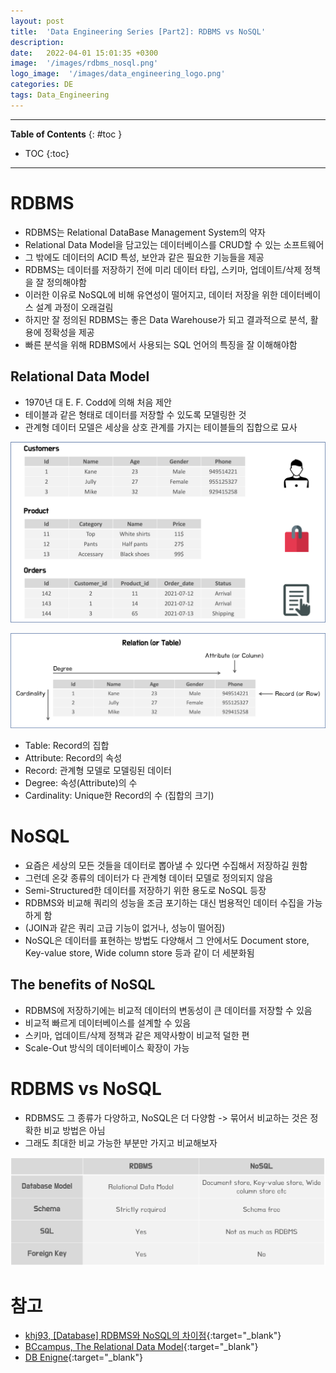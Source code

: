 ```yaml
---
layout: post
title:  'Data Engineering Series [Part2]: RDBMS vs NoSQL'
description: 
date:   2022-04-01 15:01:35 +0300
image:  '/images/rdbms_nosql.png'
logo_image:  '/images/data_engineering_logo.png'
categories: DE
tags: Data_Engineering
---
```

---

**Table of Contents**
{: #toc }
*  TOC
{:toc}

---

# RDBMS

- RDBMS는 Relational DataBase Management System의 약자
- Relational Data Model을 담고있는 데이터베이스를 CRUD할 수 있는 소프트웨어
- 그 밖에도 데이터의 ACID 특성, 보안과 같은 필요한 기능들을 제공
- RDBMS는 데이터를 저장하기 전에 미리 데이터 타입, 스키마, 업데이트/삭제 정책을 잘 정의해야함
- 이러한 이유로 NoSQL에 비해 유연성이 떨어지고, 데이터 저장을 위한 데이터베이스 설계 과정이 오래걸림
- 하지만 잘 정의된 RDBMS는 좋은 Data Warehouse가 되고 결과적으로 분석, 활용에 정확성을 제공
- 빠른 분석을 위해 RDBMS에서 사용되는 SQL 언어의 특징을 잘 이해해야함

## Relational Data Model

- 1970년 대 E. F. Codd에 의해 처음 제안
- 테이블과 같은 형태로 데이터를 저장할 수 있도록 모델링한 것
- 관계형 데이터 모델은 세상을 상호 관계를 가지는 테이블들의 집합으로 묘사

![](/images/data_model_1.png)

![](/images/data_model_2.png)

- Table: Record의 집합
- Attribute: Record의 속성
- Record: 관계형 모델로 모델링된 데이터
- Degree: 속성(Attribute)의 수
- Cardinality: Unique한 Record의 수 (집합의 크기)

# NoSQL

- 요즘은 세상의 모든 것들을 데이터로 뽑아낼 수 있다면 수집해서 저장하길 원함
- 그런데 온갖 종류의 데이터가 다 관계형 데이터 모델로 정의되지 않음
- Semi-Structured한 데이터를 저장하기 위한 용도로 NoSQL 등장
- RDBMS와 비교해 쿼리의 성능을 조금 포기하는 대신 범용적인 데이터 수집을 가능하게 함
- (JOIN과 같은 쿼리 고급 기능이 없거나, 성능이 떨어짐)
- NoSQL은 데이터를 표현하는 방법도 다양해서 그 안에서도 Document store, Key-value store, Wide column store 등과 같이 더 세분화됨

## The benefits of NoSQL 

- RDBMS에 저장하기에는 비교적 데이터의 변동성이 큰 데이터를 저장할 수 있음
- 비교적 빠르게 데이터베이스를 설계할 수 있음
- 스키마, 업데이트/삭제 정책과 같은 제약사항이 비교적 덜한 편
- Scale-Out 방식의 데이터베이스 확장이 가능

# RDBMS vs NoSQL

- RDBMS도 그 종류가 다양하고, NoSQL은 더 다양함 -> 묶어서 비교하는 것은 정확한 비교 방법은 아님
- 그래도 최대한 비교 가능한 부분만 가지고 비교해보자

![](/images/data_model_3.png)

# 참고

- [khj93, [Database] RDBMS와 NoSQL의 차이점](https://khj93.tistory.com/entry/Database-RDBMS%EC%99%80-NOSQL-%EC%B0%A8%EC%9D%B4%EC%A0%90){:target="_blank"}
- [BCcampus, The Relational Data Model](https://opentextbc.ca/dbdesign01/chapter/chapter-7-the-relational-data-model/){:target="_blank"}
- [DB Enigne](https://db-engines.com/en/systems){:target="_blank"}
